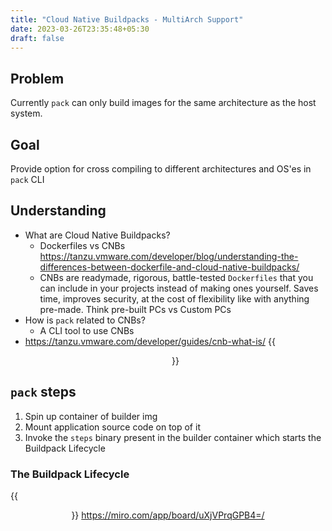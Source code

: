 ```yaml
---
title: "Cloud Native Buildpacks - MultiArch Support"
date: 2023-03-26T23:35:48+05:30
draft: false
---
```


## Problem
 Currently `pack` can only build images for the same architecture as the host system. 

## Goal
 Provide option for cross compiling to different architectures and OS'es in `pack` CLI
 
## Understanding
- What are Cloud Native Buildpacks?
	- Dockerfiles vs CNBs https://tanzu.vmware.com/developer/blog/understanding-the-differences-between-dockerfile-and-cloud-native-buildpacks/
	- CNBs are readymade, rigorous, battle-tested `Dockerfiles` that you can include in your projects instead of making ones yourself. Saves time, improves security, at the cost of flexibility like with anything pre-made. Think pre-built PCs vs Custom PCs
- How is `pack` related to CNBs?
	- A CLI tool to use CNBs
- https://tanzu.vmware.com/developer/guides/cnb-what-is/
{{<figure src="https://cdn.hashnode.com/res/hashnode/image/upload/v1677566448430/94fffdec-0662-4e0e-8aa9-925facd7429e.jpeg" caption="Anatomy of a Builder" align="center">}}
## `pack` steps
1. Spin up container of builder img
2. Mount application source code on top of it
3. Invoke the `steps` binary present in the builder container which starts the Buildpack Lifecycle

### The Buildpack Lifecycle
{{<figure src="https://cdn.hashnode.com/res/hashnode/image/upload/v1677566485395/1e7d5888-1f25-4878-906b-35e104865baa.jpeg" caption="The writing's shit, I know." align="center">}}
https://miro.com/app/board/uXjVPrqGPB4=/
